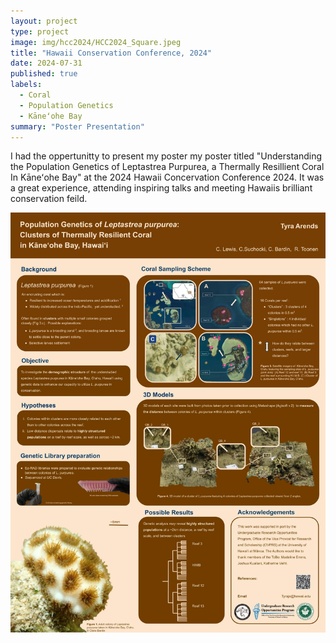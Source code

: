 ```yaml
---
layout: project
type: project
image: img/hcc2024/HCC2024_Square.jpeg
title: "Hawaii Conservation Conference, 2024"
date: 2024-07-31
published: true
labels:
  - Coral
  - Population Genetics
  - Kāneʻohe Bay
summary: "Poster Presentation"
---
```


I had the oppertunitty to present my poster my poster titled "Understanding the Population Genetics of Leptastrea Purpurea, a Thermally Resillient Coral In Kāneʻohe Bay" at the 2024 Hawaii Concervation Conference 2024. It was a great experience, attending inspiring talks and meeting Hawaiis brilliant conservation feild. 



<img class="img-fluid" src="../img/hcc2024/HCC2024_Full.jpg">

